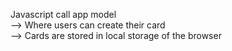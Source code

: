 Javascript call app model\
--> Where users can create their card\
--> Cards are stored in local storage of the browser